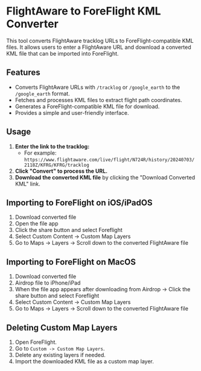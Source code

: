 # FlightAware to ForeFlight KML Converter

This tool converts FlightAware tracklog URLs to ForeFlight-compatible KML files. It allows users to enter a FlightAware URL and download a converted KML file that can be imported into ForeFlight.

## Features

- Converts FlightAware URLs with `/tracklog` or `/google_earth` to the `/google_earth` format.
- Fetches and processes KML files to extract flight path coordinates.
- Generates a ForeFlight-compatible KML file for download.
- Provides a simple and user-friendly interface.

## Usage

1. **Enter the link to the tracklog:**
   - For example: `https://www.flightaware.com/live/flight/N724R/history/20240703/2118Z/KFRG/KFRG/tracklog`
2. **Click "Convert" to process the URL.**
3. **Download the converted KML file** by clicking the "Download Converted KML" link.

## Importing to ForeFlight on iOS/iPadOS
1. Download converted file
2. Open the file app
3. Click the share button and select Foreflight
4. Select Custom Content -> Custom Map Layers
5. Go to Maps -> Layers -> Scroll down to the converted FlightAware file

## Importing to ForeFlight on MacOS
1. Download converted file
2. Airdrop file to iPhone/iPad
3. When the file app appears after downloading from Airdrop -> Click the share button and select Foreflight
4. Select Custom Content -> Custom Map Layers
5. Go to Maps -> Layers -> Scroll down to the converted FlightAware file

## Deleting Custom Map Layers
1. Open ForeFlight.
2. Go to `Custom -> Custom Map Layers`.
3. Delete any existing layers if needed.
4. Import the downloaded KML file as a custom map layer.
